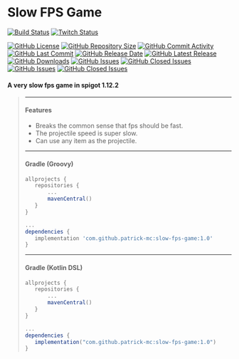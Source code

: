 # Slow FPS Game

[![Build Status](https://travis-ci.org/patrick-mc/slow-fps-game.svg?branch=master)](https://travis-ci.com/patrick-mc/slow-fps-game)
[![Twitch Status](https://img.shields.io/twitch/status/patrickkr)](https://twitch.tv/patrickkr)

[![GitHub License](https://img.shields.io/github/license/patrick-mc/slow-fps-game)](https://github.com/patrick-mc/slow-fps-game/blob/master/LICENSE)
[![GitHub Repository Size](https://img.shields.io/github/repo-size/patrick-mc/slow-fps-game)](https://github.com/patrick-mc/slow-fps-game)
[![GitHub Commit Activity](https://img.shields.io/github/commit-activity/w/patrick-mc/slow-fps-game)](https://github.com/patrick-mc/slow-fps-game/commits)
[![GitHub Last Commit](https://img.shields.io/github/last-commit/patrick-mc/slow-fps-game)](https://github.com/patrick-mc/slow-fps-game/commits)
[![GitHub Release Date](https://img.shields.io/github/release-date/patrick-mc/slow-fps-game)](https://github.com/patrick-mc/slow-fps-game/releases)
[![GitHub Latest Release](https://img.shields.io/github/v/release/patrick-mc/slow-fps-game)](https://github.com/patrick-mc/slow-fps-game/releases)
[![GitHub Downloads](https://img.shields.io/github/downloads/patrick-mc/slow-fps-game/total)](https://github.com/patrick-mc/slow-fps-game/releases)
[![GitHub Issues](https://img.shields.io/github/issues-raw/patrick-mc/slow-fps-game)](https://github.com/patrick-mc/slow-fps-game/issues?q=is%3Aissue+is%3Aopen)
[![GitHub Closed Issues](https://img.shields.io/github/issues-closed-raw/patrick-mc/slow-fps-game)](https://github.com/patrick-mc/slow-fps-game/issues?q=is%3Aissue+is%3Aclosed)
[![GitHub Issues](https://img.shields.io/github/issues-pr-raw/patrick-mc/slow-fps-game)](https://github.com/patrick-mc/slow-fps-game/pulls?q=is%3Apr+is%3Aopen)
[![GitHub Closed Issues](https://img.shields.io/github/issues-pr-closed-raw/patrick-mc/slow-fps-game)](https://github.com/patrick-mc/slow-fps-game/pulls?q=is%3Apr+is%3Aclosed)

#### A very slow fps game in spigot 1.12.2

> ---
> #### Features
> - Breaks the common sense that fps should be fast.
> - The projectile speed is super slow.
> - Can use any item as the projectile.
> ---
> #### Gradle (Groovy)
>```groovy
>allprojects {
>    repositories {
>        ...
>        mavenCentral()
>    }
>}
>
>...
>dependencies {
>    implementation 'com.github.patrick-mc:slow-fps-game:1.0'
>}
>```
> ---
> #### Gradle (Kotlin DSL)
>```groovy
>allprojects {
>    repositories {
>        ...
>        mavenCentral()
>    }
>}
>
>...
>dependencies {
>    implementation("com.github.patrick-mc:slow-fps-game:1.0")
>}
>```